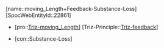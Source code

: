 ﻿---
type: TrizContradiction
aliases:
- moving_Length+Feedback-Substance-Loss
license: CC BY-SA 4.0
copyright: https://github.com/SpocWeb
IsDeleted: false
IsReadOnly: false
Confidential: public
tags: 
- Triz/Contradiction
---
[name::moving_Length+Feedback-Substance-Loss]
[SpocWebEntityId::22861]
+ [pro::[Triz-moving_Length](tech/Triz/Parameter/Triz-moving_Length.md)]
[Triz-Principle::[Triz-feedback](tech/Triz/Sub/Triz-feedback.md)]
- [con::Substance-Loss]

